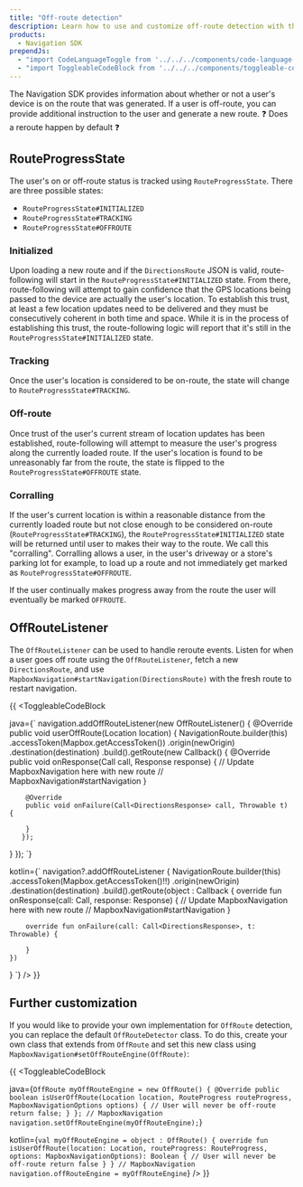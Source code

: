 ```yaml
---
title: "Off-route detection"
description: Learn how to use and customize off-route detection with the Mapbox Navigation SDK for Android for your Android app's navigation experience.
products:
  - Navigation SDK
prependJs:
  - "import CodeLanguageToggle from '../../../components/code-language-toggle';"
  - "import ToggleableCodeBlock from '../../../components/toggleable-code-block';"
---
```


The Navigation SDK provides information about whether or not a user's device is on the route that was generated. If a user is off-route, you can provide additional instruction to the user and generate a new route. ❓ Does a reroute happen by default ❓

## RouteProgressState

The user's on or off-route status is tracked using `RouteProgressState`. There are three possible states:

- `RouteProgressState#INITIALIZED`
- `RouteProgressState#TRACKING`
- `RouteProgressState#OFFROUTE`

### Initialized

Upon loading a new route and if the `DirectionsRoute` JSON is valid, route-following will start in the `RouteProgressState#INITIALIZED` state. From there, route-following will attempt to gain confidence that the GPS locations being passed to the device are actually the user's location. To establish this trust, at least a few location updates need to be delivered and they must be consecutively coherent in both time and space. While it is in the process of establishing this trust, the route-following logic will report that it's still in the `RouteProgressState#INITIALIZED` state.

### Tracking

Once the user's location is considered to be on-route, the state will change to `RouteProgressState#TRACKING`.


### Off-route

Once trust of the user's current stream of location updates has been established, route-following will attempt to measure the user's progress along the currently loaded route. If the user's location is found to be unreasonably far from the route, the state is flipped to the `RouteProgressState#OFFROUTE` state.

### Corralling

If the user's current location is within a reasonable distance from the currently loaded route but not close enough to be considered on-route (`RouteProgressState#TRACKING`), the `RouteProgressState#INITIALIZED` state will be returned until user to makes their way to the route. We call this "corralling". Corralling allows a user, in the user's driveway or a store's parking lot for example, to load up a route and not immediately get marked as `RouteProgressState#OFFROUTE`.

If the user continually makes progress away from the route the user will eventually be marked `OFFROUTE`.

## OffRouteListener

The `OffRouteListener` can be used to handle reroute events. Listen for when a user goes off route using the `OffRouteListener`, fetch a new `DirectionsRoute`, and use `MapboxNavigation#startNavigation(DirectionsRoute)` with the fresh route to restart navigation.

{{
<CodeLanguageToggle id="off-route-callback" />
<ToggleableCodeBlock

java={`
navigation.addOffRouteListener(new OffRouteListener() {
  @Override
  public void userOffRoute(Location location) {
    NavigationRoute.builder(this)
      .accessToken(Mapbox.getAccessToken())
      .origin(newOrigin)
      .destination(destination)
      .build().getRoute(new Callback<DirectionsResponse>() {
        @Override
        public void onResponse(Call<DirectionsResponse> call, Response<DirectionsResponse> response) {
          // Update MapboxNavigation here with new route
          // MapboxNavigation#startNavigation
        }

        @Override
        public void onFailure(Call<DirectionsResponse> call, Throwable t) {

        }
       });
  }
});
`}

kotlin={`
navigation?.addOffRouteListener {
  NavigationRoute.builder(this)
  	.accessToken(Mapbox.getAccessToken()!!)
  	.origin(newOrigin)
  	.destination(destination)
  	.build().getRoute(object : Callback<DirectionsResponse> {
    	override fun onResponse(call: Call<DirectionsResponse>, response: Response<DirectionsResponse>) {
    	        // Update MapboxNavigation here with new route
    	        // MapboxNavigation#startNavigation
    	}

    	override fun onFailure(call: Call<DirectionsResponse>, t: Throwable) {

    	}
    })
}
`}
/>
}}

## Further customization

If you would like to provide your own implementation for `OffRoute` detection, you can replace the default `OffRouteDetector` class.
To do this, create your own class that extends from `OffRoute` and set this new class using `MapboxNavigation#setOffRouteEngine(OffRoute)`:

{{
<CodeLanguageToggle id="off-route-custom" />
<ToggleableCodeBlock

java={`
  OffRoute myOffRouteEngine = new OffRoute() {
    @Override
    public boolean isUserOffRoute(Location location, RouteProgress routeProgress, MapboxNavigationOptions options) {
      // User will never be off-route
      return false;
    }
  };
  // MapboxNavigation
  navigation.setOffRouteEngine(myOffRouteEngine);
`}

kotlin={`
  val myOffRouteEngine = object : OffRoute() {
    override fun isUserOffRoute(location: Location, routeProgress: RouteProgress, options: MapboxNavigationOptions): Boolean {
      // User will never be off-route
      return false
    }
  }
  // MapboxNavigation
  navigation.offRouteEngine = myOffRouteEngine
`}
/>
}}
